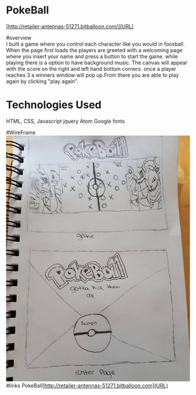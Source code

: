 # PokeBall

[http://retailer-antennas-51271.bitballoon.com/](URL)

#overview  
I built a game where you control each character like you would in foosball. When the page first loads the players are greeted with a welcoming page where you insert your name and press a button to start the game. while playing there is a option to have background music. The canvas will appear with the score on the right and left hand bottom corners. once a player reaches 3 a winners window will pop up.From there you are able to play again by clicking "play again".
# Technologies Used
HTML, CSS, Javascript
jquery
Atom
Google fonts

#WireFrame
![WireFrame](pics/15145292_273842659679263_1149834867_o.jpg)
#links
PokeBall[http://retailer-antennas-51271.bitballoon.com](URL)
